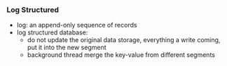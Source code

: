 ### Log Structured
- log: an append-only sequence of records
- log structured database: 
    - do not update the original data storage, everything a write coming, put it into the new segment
    - background thread merge the key-value from different segments
